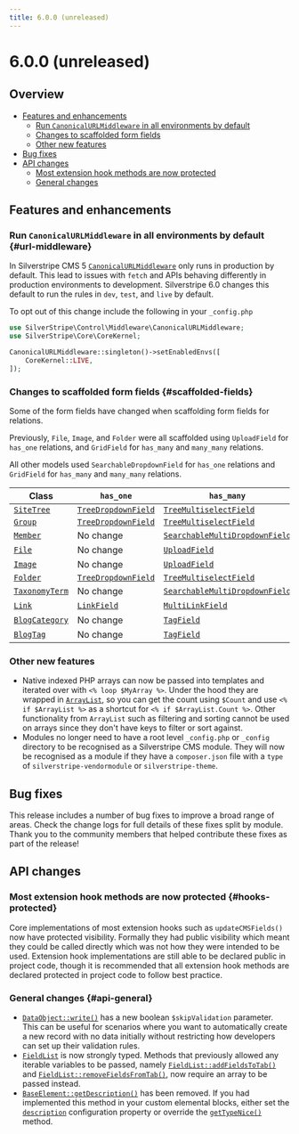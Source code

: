 ```yaml
---
title: 6.0.0 (unreleased)
---
```


# 6.0.0 (unreleased)

## Overview

- [Features and enhancements](#features-and-enhancements)
  - [Run `CanonicalURLMiddleware` in all environments by default](#url-middleware)
  - [Changes to scaffolded form fields](#scaffolded-fields)
  - [Other new features](#other-new-features)
- [Bug fixes](#bug-fixes)
- [API changes](#api-changes)
  - [Most extension hook methods are now protected](#hooks-protected)
  - [General changes](#api-general)

## Features and enhancements

### Run `CanonicalURLMiddleware` in all environments by default {#url-middleware}

In Silverstripe CMS 5 [`CanonicalURLMiddleware`](api:SilverStripe\Control\Middleware\CanonicalURLMiddleware) only runs in production by default. This lead to issues with `fetch` and APIs behaving differently in production environments to development. Silverstripe 6.0 changes this default to run the rules in `dev`, `test`, and `live` by default.

To opt out of this change include the following in your `_config.php`

```php
use SilverStripe\Control\Middleware\CanonicalURLMiddleware;
use SilverStripe\Core\CoreKernel;

CanonicalURLMiddleware::singleton()->setEnabledEnvs([
    CoreKernel::LIVE,
]);
```

### Changes to scaffolded form fields {#scaffolded-fields}

Some of the form fields have changed when scaffolding form fields for relations.

Previously, `File`, `Image`, and `Folder` were all scaffolded using `UploadField` for `has_one` relations, and `GridField` for `has_many` and `many_many` relations.

All other models used `SearchableDropdownField` for `has_one` relations and `GridField` for `has_many` and `many_many` relations.

|Class|`has_one`|`has_many`|`many_many`|
|---|---|---|---|
|[`SiteTree`](api:SilverStripe\CMS\Model\SiteTree)|[`TreeDropdownField`](api:SilverStripe\Forms\TreeDropdownField)|[`TreeMultiselectField`](api:SilverStripe\Forms\TreeMultiselectField)|[`TreeMultiselectField`](api:SilverStripe\Forms\TreeMultiselectField)|
|[`Group`](api:SilverStripe\Security\Group)|[`TreeDropdownField`](api:SilverStripe\Forms\TreeDropdownField)|[`TreeMultiselectField`](api:SilverStripe\Forms\TreeMultiselectField)|[`TreeMultiselectField`](api:SilverStripe\Forms\TreeMultiselectField)|
|[`Member`](api:SilverStripe\Security\Member)|No change|[`SearchableMultiDropdownField`](api:SilverStripe\Forms\SearchableMultiDropdownField)|[`SearchableMultiDropdownField`](api:SilverStripe\Forms\SearchableMultiDropdownField)|
|[`File`](api:SilverStripe\Assets\File)|No change|[`UploadField`](api:SilverStripe\AssetAdmin\Forms\UploadField)|[`UploadField`](api:SilverStripe\AssetAdmin\Forms\UploadField)|
|[`Image`](api:SilverStripe\Assets\Image)|No change|[`UploadField`](api:SilverStripe\AssetAdmin\Forms\UploadField)|[`UploadField`](api:SilverStripe\AssetAdmin\Forms\UploadField)|
|[`Folder`](api:SilverStripe\Assets\Folder)|[`TreeDropdownField`](api:SilverStripe\Forms\TreeDropdownField)|[`TreeMultiselectField`](api:SilverStripe\Forms\TreeMultiselectField)|[`TreeMultiselectField`](api:SilverStripe\Forms\TreeMultiselectField)|
|[`TaxonomyTerm`](api:SilverStripe\Taxonomy)|No change|[`SearchableMultiDropdownField`](api:SilverStripe\Forms\SearchableMultiDropdownField)|[`SearchableMultiDropdownField`](api:SilverStripe\Forms\SearchableMultiDropdownField)|
|[`Link`](api:SilverStripe\LinkField\Models\Link)|[`LinkField`](api:SilverStripe\LinkField\Form\LinkField)|[`MultiLinkField`](api:SilverStripe\LinkField\Form\MultiLinkField)|No change|
|[`BlogCategory`](api:SilverStripe\Blog\Model\BlogCategory)|No change|[`TagField`](api:SilverStripe\TagField\TagField)|[`TagField`](api:SilverStripe\TagField\TagField)|
|[`BlogTag`](api:SilverStripe\Blog\Model\BlogTag)|No change|[`TagField`](api:SilverStripe\TagField\TagField)|[`TagField`](api:SilverStripe\TagField\TagField)|

### Other new features

- Native indexed PHP arrays can now be passed into templates and iterated over with `<% loop $MyArray %>`. Under the hood they are wrapped in [`ArrayList`](api:SilverStripe\View\ViewableData), so you can get the count using `$Count` and use `<% if $ArrayList %>` as a shortcut for `<% if $ArrayList.Count %>`. Other functionality from `ArrayList` such as filtering and sorting cannot be used on arrays since they don't have keys to filter or sort against.
- Modules no longer need to have a root level `_config.php` or `_config` directory to be recognised as a Silverstripe CMS module. They will now be recognised as a module if they have a `composer.json` file with a `type` of `silverstripe-vendormodule` or `silverstripe-theme`.

## Bug fixes

This release includes a number of bug fixes to improve a broad range of areas. Check the change logs for full details of these fixes split by module. Thank you to the community members that helped contribute these fixes as part of the release!

## API changes

### Most extension hook methods are now protected {#hooks-protected}

Core implementations of most extension hooks such as `updateCMSFields()` now have protected visibility. Formally they had public visibility which meant they could be called directly which was not how they were intended to be used. Extension hook implementations are still able to be declared public in project code, though it is recommended that all extension hook methods are declared protected in project code to follow best practice.

### General changes {#api-general}

- [`DataObject::write()`](api:SilverStripe\ORM\DataObject::write()) has a new boolean `$skipValidation` parameter. This can be useful for scenarios where you want to automatically create a new record with no data initially without restricting how developers can set up their validation rules.
- [`FieldList`](api:SilverStripe\Forms\FieldList) is now strongly typed. Methods that previously allowed any iterable variables to be passed, namely [`FieldList::addFieldsToTab()`](api:SilverStripe\Forms\FieldList::addFieldsToTab()) and [`FieldList::removeFieldsFromTab()`](api:SilverStripe\Forms\FieldList::removeFieldsFromTab()), now require an array to be passed instead.
- [`BaseElement::getDescription()`](api:DNADesign\Elemental\Models\BaseElement::getDescription()) has been removed. If you had implemented this method in your custom elemental blocks, either set the [`description`](api:DNADesign\Elemental\Models\BaseElement->description) configuration property or override the [`getTypeNice()`](api:DNADesign\Elemental\Models\BaseElement::getTypeNice()) method.

<!--- Changes below this line will be automatically regenerated -->

<!--- Changes above this line will be automatically regenerated -->
